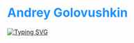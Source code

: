  # <a href="https://github.com/Frenky19" style="color: #1e90ff; text-decoration: none">Andrey Golovushkin</a>

[![Typing SVG](https://readme-typing-svg.demolab.com?font=Fira+Code&pause=1000&width=435&color=1e90ff&lines=Welcome+to+my+profile!;Studying+backend+python+development;Fine+to+learn+something+new;10+years+of+searching+expirience%3A\))](https://git.io/typing-svg)



